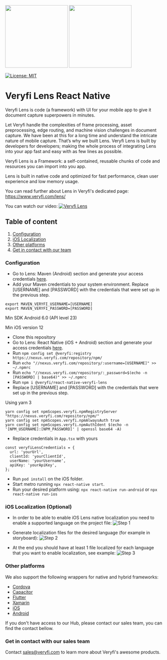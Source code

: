 <img src="https://user-images.githubusercontent.com/30125790/212157461-58bdc714-2f89-44c2-8e4d-d42bee74854e.png#gh-dark-mode-only" width="200">
<img src="https://user-images.githubusercontent.com/30125790/212157486-bfd08c5d-9337-4b78-be6f-230dc63838ba.png#gh-light-mode-only" width="200">

[![License: MIT](https://img.shields.io/badge/License-MIT-green.svg)](https://opensource.org/licenses/MIT)
# Veryfi Lens React Native
Veryfi Lens is code (a framework) with UI for your mobile app to give it document capture superpowers in minutes.

Let Veryfi handle the complexities of frame processing, asset preprocessing, edge routing, and machine vision challenges in document capture. We have been at this for a long time and understand the intricate nature of mobile capture. That’s why we built Lens. Veryfi Lens is built by developers for developers; making the whole process of integrating Lens into your app fast and easy with as few lines as possible.

Veryfi Lens is a Framework: a self-contained, reusable chunks of code and resources you can import into you app.

Lens is built in native code and optimized for fast performance, clean user experience and low memory usage.

You can read further about Lens in Veryfi's dedicated page: https://www.veryfi.com/lens/

You can watch our video:
[![Veryfi Lens](https://img.youtube.com/vi/TUV5SXpKN48/maxresdefault.jpg)](http://www.youtube.com/watch?v=TUV5SXpKN48 "Veryfi Lens Features")

## Table of content
1. [Configuration](#configuration)
2. [iOS Localization](#localization)
3. [Other platforms](#other_platforms)
4. [Get in contact with our team](#contact)

### Configuration <a name="configuration"></a>
- Go to Lens: Maven (Android) section and generate your access credentials [here](https://hub.veryfi.com/api/settings/keys/#package-managers-container).
- Add your Maven credentials to your system environment. Replace [USERNAME] and [PASSWORD] with the credentials that were set up in the previous step.
```
export MAVEN_VERYFI_USERNAME=[USERNAME]
export MAVEN_VERYFI_PASSWORD=[PASSWORD]
```
Min SDK Android 6.0 (API level 23) 

Min iOS version 12

- Clone this repository
- Go to Lens: React Native (iOS + Android) section and generate your access credentials [here](https://hub.veryfi.com/api/settings/keys/#package-managers-container).
- Run `npm config set @veryfi:registry https://nexus.veryfi.com/repository/npm/`
- Run `echo "//nexus.veryfi.com/repository/:username=[USERNAME]" >> ~/.npmrc`
- Run `echo "//nexus.veryfi.com/repository/:_password=$(echo -n [PASSWORD] | base64)" >> ~/.npmrc`
- Run `npm i @veryfi/react-native-veryfi-lens`
- Replace [USERNAME] and [PASSWORD] with the credentials that were set up in the previous step.


Using yarn 3

```
yarn config set npmScopes.veryfi.npmRegistryServer "https://nexus.veryfi.com/repository/npm/"
yarn config set npmScopes.veryfi.npmAlwaysAuth true
yarn config set npmScopes.veryfi.npmAuthIdent $(echo -n '[NPM_USERNAME]:[NPM_PASSWORD]' | openssl base64 -A)
```

- Replace credentials in `App.tsx` with yours
```
const veryfiLensCredentials = {
  url: 'yourUrl',
  clientId: 'yourClientId',
  userName: 'yourUsername',
  apiKey: 'yourApiKey',
};
```
- Run `pod install` on the iOS folder.
- Start metro running `npx react-native start`.
- Run your desired platform using: `npx react-native run-android` or `npx react-native run-ios`

### iOS Localization (Optional) <a name="localization"></a>
- In order to be able to enable iOS Lens native localization you need to enable a supported language on the project file:
![Step 1](https://github.com/user-attachments/assets/8408ef50-0a47-459d-b89b-3b0208322b62)

- Generate  localization files for the desired language (for example in storyboard):
![Step 2](https://github.com/user-attachments/assets/e44ee792-e8ce-4524-a7e9-c328ef466ceb)

- At the end you should have at least 1 file localized for each language that you want to enable localization, see example:
![Step 3](https://github.com/user-attachments/assets/698ab01a-416c-47f2-8789-e02fac3d0b7e)

### Other platforms <a name="other_platforms"></a>
We also support the following wrappers for native and hybrid frameworks:
- [Cordova](https://hub.veryfi.com/lens/docs/cordova/)
- [Capacitor](https://hub.veryfi.com/lens/docs/capacitor/)
- [Flutter](https://hub.veryfi.com/lens/docs/flutter/)
- [Xamarin](https://hub.veryfi.com/lens/docs/xamarin/)
- [iOS](https://hub.veryfi.com/lens/docs/ios/)
- [Android](https://hub.veryfi.com/lens/docs/android/)

If you don't have access to our Hub, please contact our sales team, you can find the contact bellow.

### Get in contact with our sales team <a name="contact"></a>
Contact sales@veryfi.com to learn more about Veryfi's awesome products.
